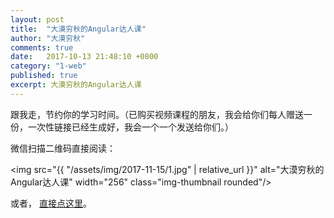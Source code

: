 ```yaml
---
layout: post
title:  "大漠穷秋的Angular达人课"
author: "大漠穷秋"
comments: true
date:   2017-10-13 21:48:10 +0800
category: "1-web"
published: true
excerpt: 大漠穷秋的Angular达人课
---
```


跟我走，节约你的学习时间。（已购买视频课程的朋友，我会给你们每人赠送一份，一次性链接已经生成好，我会一个一个发送给你们。）

微信扫描二维码直接阅读：

<img src="{{ "/assets/img/2017-11-15/1.jpg" | relative_url }}" alt="大漠穷秋的Angular达人课" width="256" class="img-thumbnail rounded"/>

或者，
<a href="http://gitbook.cn/m/mazi/comp/column?columnId=59dae2081e6d652a5a9c3603&from=timeline&isappinstalled=0" target="_blank">直接点这里</a>。